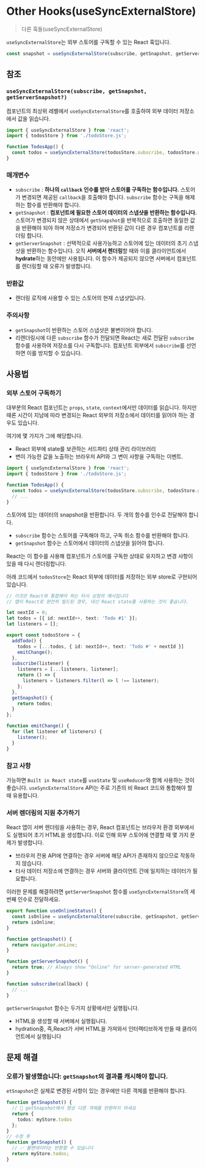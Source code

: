 # Other Hooks(useSyncExternalStore)

> 다른 훅들(useSyncExternalStore)

`useSyncExternalStore`는 외부 스토어를 구독할 수 있는 React 훅입니다.

```typescript
const snapshot = useSyncExternalStore(subscribe, getSnapshot, getServerSnapshot?)
```

## 참조

### **`useSyncExternalStore(subscribe, getSnapshot, getServerSnapshot?)`**

컴포넌트의 최상위 레벨에서 `useSyncExternalStore`를 호출하여 외부 데이터 저장소에서 값을 읽습니다.

```typescript
import { useSyncExternalStore } from 'react';
import { todosStore } from './todoStore.js';

function TodosApp() {
  const todos = useSyncExternalStore(todosStore.subscribe, todosStore.getSnapshot);
}
```

### 매개변수

- `subscribe` : **하나의 `callback` 인수를 받아 스토어를 구독하는 함수입니다.** 스토어가 변경되면 제공된 `callback`을 호출해야 합니다. `subscribe` 함수는 구독을 해제하는 함수를 반환해야 합니다.
- `getSnapshot` : **컴포넌트에 필요한 스토어 데이터의 스냅샷을 반환하는 함수입니다.** 스토어가 변경되지 않은 상태에서 `getSnapshot`을 반복적으로 호출하면 동일한 값을 반환해야 되야 하며 저장소가 변경되어 반환된 값이 다른 경우 컴포넌트를 리렌더링 합니다.
- `getServerSnapshot` : 선택적으로 사용가능하고 스토어에 있는 데이터의 초기 스냅샷을 반환하는 함수입니다. 오직 **서버에서 렌더링**할 때와 이를 클라이언트에서 **hydrate**하는 동안에만 사용됩니다. 이 함수가 제공되지 않으면 서버에서 컴포넌트를 렌더링할 때 오류가 발생합니다.

### 반환값

- 렌더링 로직에 사용할 수 있는 스토어의 현재 스냅샷입니다.

### 주의사항

- `getSnapshot`이 반환하는 스토어 스냅샷은 불변이어야 합니다.
- 리렌더링시에 다른 `subscribe` 함수가 전달되면 React는 새로 전달된 `subscribe` 함수를 사용하여 저장소를 다시 구독합니다. 컴포넌트 외부에서 `subscribe`를 선언하면 이를 방지할 수 있습니다.

## 사용법

### **외부 스토어 구독하기**

대부분의 React 컴포넌트는 `props`, `state`, `context`에서만 데이터를 읽습니다. 하지만 때론 시간이 지남에 따라 변경되는 React 외부의 저장소에서 데이터를 읽어야 하는 경우도 있습니다.

여기에 몇 가지가 그에 해당합니다.

- React 외부에 state를 보관하는 서드파티 상태 관리 라이브러리
- 변이 가능한 값을 노출하는 브라우저 API와 그 변이 사항을 구독하는 이벤트.

```typescript
import { useSyncExternalStore } from 'react';
import { todosStore } from './todoStore.js';

function TodosApp() {
  const todos = useSyncExternalStore(todosStore.subscribe, todosStore.getSnapshot);
  // ...
}
```

스토어에 있는 데이터의 snapshot을 반환합니다. 두 개의 함수를 인수로 전달해야 합니다.

- `subscribe` 함수는 스토어를 구독해야 하고, 구독 취소 함수를 반환해야 합니다.
- `getSnapshot` 함수는 스토어에서 데이터의 스냅샷을 읽어야 합니다.

React는 이 함수를 사용해 컴포넌트가 스토어를 구독한 상태로 유지하고 변경 사항이 있을 때 다시 렌더링합니다.

아래 코드에서 `todosStore`는 React 외부에 데이터를 저장하는 외부 store로 구현되어 있습니다.

```typescript
// 이것은 React와 통합해야 하는 타사 상점의 예시입니다
// 앱이 React로 완전히 빌드된 경우, 대신 React state를 사용하는 것이 좋습니다.

let nextId = 0;
let todos = [{ id: nextId++, text: 'Todo #1' }];
let listeners = [];

export const todosStore = {
  addTodo() {
    todos = [...todos, { id: nextId++, text: 'Todo #' + nextId }]
    emitChange();
  },
  subscribe(listener) {
    listeners = [...listeners, listener];
    return () => {
      listeners = listeners.filter(l => l !== listener);
    };
  },
  getSnapshot() {
    return todos;
  }
};

function emitChange() {
  for (let listener of listeners) {
    listener();
  }
}
```

### 참고 사항

가능하면  `Built in React state`를 `useState` 및 `useReducer`와 함께 사용하는 것이 좋습니다. `useSyncExternalStore` API는 주로 기존의 비 React 코드와 통합해야 할 때 유용합니다.

### **서버 렌더링의 지원 추가하기**

React 앱이 서버 렌더링을 사용하는 경우, React 컴포넌트는 브라우저 환경 외부에서도 실행되어 초기 HTML을 생성합니다. 이로 인해 외부 스토어에 연결할 때 몇 가지 문제가 발생합니다.

- 브라우저 전용 API에 연결하는 경우 서버에 해당 API가 존재하지 않으므로 작동하지 않습니다.
- 타사 데이터 저장소에 연결하는 경우 서버와 클라이언트 간에 일치하는 데이터가 필요합니다.

이러한 문제를 해결하려면 `getServerSnapshot` 함수를 `useSyncExternalStore`의 세 번째 인수로 전달하세요.

```typescript
export function useOnlineStatus() {
  const isOnline = useSyncExternalStore(subscribe, getSnapshot, getServerSnapshot);
  return isOnline;
}

function getSnapshot() {
  return navigator.onLine;
}

function getServerSnapshot() {
  return true; // Always show "Online" for server-generated HTML
}

function subscribe(callback) {
  // ...
}
```

`getServerSnapshot` 함수는 두가지 상황에서만 실행됩니다.

- HTML을 생성할 때 서버에서 실행됩니다.
- hydration중, 즉,React가 서버 HTML을 가져와서 인터랙티브하게 만들 때 클라이언트에서 실행됩니다

## 문제 해결

### **오류가 발생했습니다: `getSnapshot`의 결과를 캐시해야 합니다.**

`etSnapshot`은 실제로 변경된 사항이 있는 경우에만 다른 객체를 반환해야 합니다.

```typescript
function getSnapshot() {
  // 🔴 getSnapshot에서 항상 다른 객체를 반환하지 마세요
  return {
    todos: myStore.todos
  };
}
// 수정 후 
function getSnapshot() {
  // ✅ 불변데이터는 반환할 수 있습니다
  return myStore.todos;
}
```